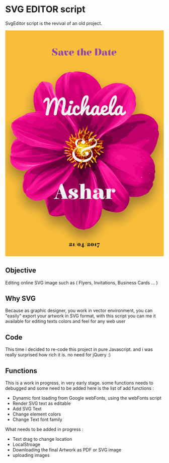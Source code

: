 # SVG EDITOR script
SvgEditor script is the revival of an old project.

![alt text](https://raw.githubusercontent.com/sherifsaleh/svgeditor/master/app/images/save-the-date.gif "example")

## Objective
Editing online SVG image such as ( Flyers, Invitations, Business Cards ... )
## Why SVG 
Because as graphic designer, you work in vector environment, you can "easily" export your artwork in SVG format, with this script you can me it available for editing texts colors and feel for any web user
## Code 
This time i decided to re-code this project in pure Javascript. and i was really surprised how rich it is. no need for jQuery :)

## Functions
This is a work in progress, in very early stage. some functions needs to debugged and some need to be added here is the list of add functions : 
  - Dynamic font loading from Google webFonts, using the webFonts script
  - Render SVG text as editable
  - Add SVG Text 
  - Change element colors
  - Change Text font family

What needs to be added in progress : 
  - Text drag to change location
  - LocalStroage
  - Downloading the final Artwork as PDF or SVG image
  - uploading images

